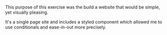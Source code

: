 This purpose of this exercise was the build a website that would be simple, yet visually pleasing.

It's a single page site and includes a styled component which allowed me to use conditionals and ease-in-out more precisely. 
